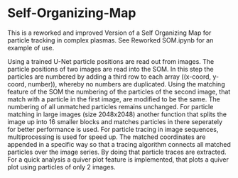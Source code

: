 # Self-Organizing-Map
This is a reworked and improved Version of a Self Organizing Map for particle tracking in complex plasmas.
See Reworked SOM.ipynb for an example of use.

Using a trained U-Net particle positions are read out from images. The particle positions of two images are read into the SOM. In this step the particles are numbered by adding a third row to each array ((x-coord, y-coord, number)), whereby no numbers are duplicated. Using the matching feature of the SOM the numbering of the particles of the second image, that match with a particle in the first image, are modified to be the same. The numbering of all unmatched particles remains unchanged. For particle matching in large images (size 2048x2048) another function that splits the image up into 16 smaller blocks and matches particles in there seperately for better performance is used. For particle tracing in image sequences, multiprocessing is used for speed up. The matched coordinates are appended in a specific way so that a tracing algorithm connects all matched particles over the image series. By doing that particle traces are extracted. For a quick analysis a quiver plot feature is implemented, that plots a quiver plot using particles of only 2 images. 

